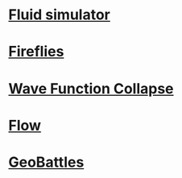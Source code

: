 # [Fluid simulator](fluids)

# [Fireflies](fireflies)

# [Wave Function Collapse](wfc)

# [Flow](flow)

# [GeoBattles](geobattles)
